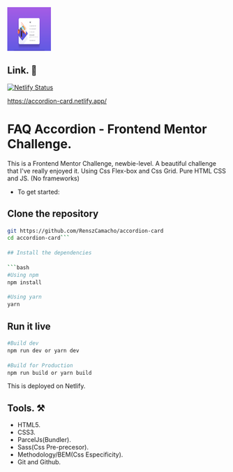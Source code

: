 <img src="./src/images/display.png" alt="home-page" style="height: 100px; width:100px;" />

## Link. 🔗

[![Netlify Status](https://api.netlify.com/api/v1/badges/b206fc76-b4a6-474a-97c6-c0b5faa4f943/deploy-status)](https://app.netlify.com/sites/accordion-card/deploys)

https://accordion-card.netlify.app/

# FAQ Accordion - Frontend Mentor Challenge.

This is a Frontend Mentor Challenge, newbie-level. A beautiful challenge that I've really enjoyed it. Using Css Flex-box and Css Grid. Pure HTML CSS and JS. (No frameworks)

- To get started:

## Clone the repository

````bash
git https://github.com/RenszCamacho/accordion-card
cd accordion-card```

## Install the dependencies

```bash
#Using npm
npm install

#Using yarn
yarn
````

## Run it live

```bash
#Build dev
npm run dev or yarn dev

#Build for Production
npm run build or yarn build
```

This is deployed on Netlify.

## Tools. ⚒️

- HTML5.
- CSS3.
- ParcelJs(Bundler).
- Sass(Css Pre-precesor).
- Methodology/BEM(Css Especificity).
- Git and Github.
